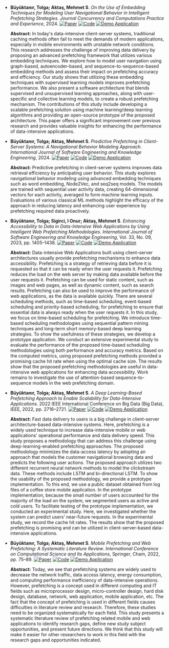 - **Büyüktanır, Tolga; Aktaş, Mehmet S**. *On the Use of Embedding Techniques for Modeling User Navigational Behavior in Intelligent Prefetching Strategies*. *Journal Concurrency and Computations Practice and Experience*, 2024. [![Paper](https://img.shields.io/badge/paper-Paper-red)](https://onlinelibrary.wiley.com/journal/15320634) [![Code](https://img.shields.io/badge/Repository-GitHub-blue?logo=github)](https://github.com/tolgabuyuktanir/CrowbarDemoApp) [![Demo Application](https://img.shields.io/badge/Try%20Demo-Click%20Here-brightgreen?logo=appveyor)](https://huggingface.co/spaces/tbuyuktanir/CrowbarDemoApp)

    **Abstract:** In today's data-intensive client-server systems, traditional caching methods often fail to meet the demands of modern applications, especially in mobile environments with unstable network conditions. This research addresses the challenge of improving data delivery by proposing an advanced prefetching framework that utilizes various embedding techniques. We explore how to model user navigation using graph-based, autoencoder-based, and sequence-to-sequence-based embedding methods and assess their impact on prefetching accuracy and efficiency. Our study shows that utilizing these embedding techniques with supervised learning models improves prefetching performance. We also present a software architecture that blends supervised and unsupervised learning approaches, along with user-specific and collective learning models, to create a robust prefetching mechanism. The contributions of this study include developing a scalable prefetching solution using machine learning/deep learning algorithms and providing an open-source prototype of the proposed architecture. This paper offers a significant improvement over previous research and provides valuable insights for enhancing the performance of data-intensive applications.

- **Büyüktanır, Tolga; Aktaş, Mehmet S**. *Predictive Prefetching in Client-Server Systems: A Navigational Behavior Modeling Approach*. *International Journal of Software Engineering and Knowledge Engineering*, 2024. [![Paper](https://img.shields.io/badge/paper-Paper-red)](https://www.worldscientific.com/doi/10.1142/S0218194024500384) [![Code](https://img.shields.io/badge/Repository-GitHub-blue?logo=github)](https://github.com/tolgabuyuktanir/CrowbarDemoApp) [![Demo Application](https://img.shields.io/badge/Try%20Demo-Click%20Here-brightgreen?logo=appveyor)](https://huggingface.co/spaces/tbuyuktanir/CrowbarDemoApp)

   **Abstract:** Predictive prefetching in client-server systems improves data retrieval efficiency by anticipating user behavior. This study explores navigational behavior modeling using advanced embedding techniques such as word embedding, Node2Vec, and seq2seq models. The models are trained with sequential user activity data, creating 64-dimensional vectors for each activity, averaged to form machine learning inputs. Evaluations of various classical ML methods highlight the efficacy of the approach in reducing latency and enhancing user experience by prefetching required data proactively.

- **Büyüktanır, Tolga; Sigirci, I Onur; Aktaş, Mehmet S**. *Enhancing Accessibility to Data in Data-Intensive Web Applications by Using Intelligent Web Prefetching Methodologies*. *International Journal of Software Engineering and Knowledge Engineering*, Vol. 33, No. 09, 2023, pp. 1405–1438. [![Paper](https://img.shields.io/badge/paper-Paper-red)](https://www.worldscientific.com/doi/abs/10.1142/S0218194023500365) [![Code](https://img.shields.io/badge/Repository-GitHub-blue?logo=github)](https://github.com/tolgabuyuktanir/CrowbarDemoApp) [![Demo Application](https://img.shields.io/badge/Try%20Demo-Click%20Here-brightgreen?logo=appveyor)](https://huggingface.co/spaces/tbuyuktanir/CrowbarDemoApp)

    **Abstract:** Data-intensive Web Applications built using client–server architectures usually provide prefetching mechanisms to enhance data accessibility. Prefetching is a strategy of retrieving data before it is requested so that it can be ready when the user requests it. Prefetching reduces the load on the web server by making data available before the user requests it. Prefetching can be used for static content, such as images and web pages, as well as dynamic content, such as search results. Prefetching can also be used to improve the performance of web applications, as the data is available quickly. There are several scheduling methods, such as time-based scheduling, event-based scheduling and priority-based scheduling, for prefetching to ensure that essential data is always ready when the user requests it. In this study, we focus on time-based scheduling for prefetching. We introduce time-based scheduling methodologies using sequential pattern mining techniques and long-term short memory-based deep learning strategies. To show the usefulness of these strategies, we develop a prototype application. We conduct an extensive experimental study to evaluate the performance of the proposed time-based scheduling methodologies using both performance and accuracy metrics. Based on the computed metrics, using proposed prefetching methods provided a promising cache hit rate when using the optimal cache size. The results show that the proposed prefetching methodologies are useful in data-intensive web applications for enhancing data accessibility. Work remains to investigate the use of attention-based sequence-to-sequence models in the web prefetching domain.

- **Büyüktanır, Tolga; Aktaş, Mehmet S**. *A Deep Learning-Based Prefetching Approach to Enable Scalability for Data-Intensive Applications*. 2022 IEEE International Conference on Big Data (Big Data), IEEE, 2022, pp. 2716–2721. [![Paper](https://img.shields.io/badge/paper-Paper-red)](https://ieeexplore.ieee.org/document/10020591) [![Code](https://img.shields.io/badge/Repository-GitHub-blue?logo=github)](https://github.com/tolgabuyuktanir/CrowbarDemoApp) [![Demo Application](https://img.shields.io/badge/Try%20Demo-Click%20Here-brightgreen?logo=appveyor)](https://huggingface.co/spaces/tbuyuktanir/CrowbarDemoApp)

    **Abstract:** Fast data delivery to users is a big challenge in client-server architecture-based data-intensive systems. Here, prefetching is a widely used technique to increase data-intensive mobile or web applications’ operational performance and data delivery speed. This study proposes a methodology that can address this challenge using deep-learning-enabled prefetching approaches. The proposed methodology minimizes the data-access latency by adopting an approach that models the customer navigational browsing data and predicts the following user actions. The proposed approach utilizes two different recurrent neural network methods to model the clickstream data. These methods include LSTM and bi-directional LSTM. To show the usability of the proposed methodology, we provide a prototype implementation. To this end, we use a public dataset obtained from log files of a coffee store mobile application. In the prototype implementation, because the small number of users accounted for the majority of the load on the system, we segmented users as active and cold users. To facilitate testing of the prototype implementation, we conducted an experimental study. Here, we investigated whether the system can predict users’ near-future requests. In the experimental study, we record the cache hit rates. The results show that the proposed prefetching is promising and can be utilized in client-server-based data-intensive applications.

- **Büyüktanır, Tolga; Aktaş, Mehmet S**. *Mobile Prefetching and Web Prefetching: A Systematic Literature Review*. *International Conference on Computational Science and Its Applications*, Springer, Cham, 2022, pp. 75–89. [![Paper](https://img.shields.io/badge/paper-Paper-red)](https://link.springer.com/chapter/10.1007/978-3-031-10545-6_6) [![Code](https://img.shields.io/badge/Repository-GitHub-blue?logo=github)](https://github.com/tolgabuyuktanir/CrowbarDemoApp) [![Demo Application](https://img.shields.io/badge/Try%20Demo-Click%20Here-brightgreen?logo=appveyor)](https://huggingface.co/spaces/tbuyuktanir/CrowbarDemoApp)

    **Abstract:** Today, we see that prefetching systems are widely used to decrease the network traffic, data access latency, energy consumption, and computing performance inefficiency of data-intensive operations. However, prefetching is a concept used in different computing and IT fields such as microprocessor design, micro-controller design, hard disk design, database, network, web application, mobile application, etc. The fact that the concept of prefetching is used in different fields causes difficulties in literature review and research. Therefore, these studies need to be organized systematically for each field. This study presents a systematic literature review of prefetching related mobile and web applications to identify research gaps, define new study subject opportunities, and present future directions. We think that this study will make it easier for other researchers to work in this field with the research gaps and opportunities indicated.


